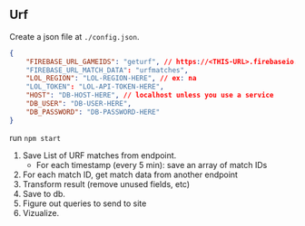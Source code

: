 Urf
---

Create a json file at `./config.json`.

```json
{
    "FIREBASE_URL_GAMEIDS": "geturf", // https://<THIS-URL>.firebaseio.com/
    "FIREBASE_URL_MATCH_DATA": "urfmatches", 
    "LOL_REGION": "LOL-REGION-HERE", // ex: na
    "LOL_TOKEN": "LOL-API-TOKEN-HERE",
    "HOST": "DB-HOST-HERE", // localhost unless you use a service
    "DB_USER": "DB-USER-HERE",
    "DB_PASSWORD": "DB-PASSWORD-HERE"
}
```

run `npm start`

1. Save List of URF matches from endpoint.
    - For each timestamp (every 5 min): save an array of match IDs
2. For each match ID, get match data from another endpoint
3. Transform result (remove unused fields, etc)
4. Save to db.
5. Figure out queries to send to site
6. Vizualize.
